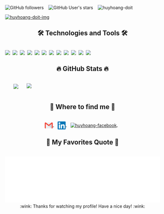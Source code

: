 <img alt="GitHub followers" src="https://img.shields.io/github/followers/huyhoang-doit?style=social"> &nbsp;&nbsp;
<img alt="GitHub User's stars" src="https://img.shields.io/github/stars/huyhoang-doit?style=social"> &nbsp;&nbsp;
<img src="https://komarev.com/ghpvc/?username=huyhoang-doit&label=Profile%20views&color=brightgreen&style=flat" alt="huyhoang-doit"/>

<!-- Huyhoang-doit -->
<a href="#" target="_blank">
  <img src="svg/huyhoangdoit.svg" width="1200" alt="huyhoang-doit-img" />
</a>

<h2 align="center">🛠 Technologies and Tools 🛠</h2>
<br>
<!-- https://simpleicons.org/ -->
<span><img src="https://img.shields.io/badge/java-%23ED8B00.svg?&style=for-the-badge&logo=java&logoColor=white"/></span>&nbsp;
<span><img src="https://img.shields.io/badge/javascript%20-%23323330.svg?&style=for-the-badge&logo=javascript&logoColor=%23F7DF1E"/></span>&nbsp;
<span><img src="https://img.shields.io/badge/c%23%20-%23239120.svg?&style=for-the-badge&logo=c-sharp&logoColor=white"/></span>&nbsp;
<span><img src="https://img.shields.io/badge/html5%20-%23E34F26.svg?&style=for-the-badge&logo=html5&logoColor=white"/></span>&nbsp;
<span><img src="https://img.shields.io/badge/css3%20-%231572B6.svg?&style=for-the-badge&logo=css3&logoColor=white"/></span>&nbsp;
<!-- <span><img src="https://img.shields.io/badge/spring%20-%236DB33F.svg?&style=for-the-badge&logo=spring&logoColor=white"/></span>&nbsp; -->
<!-- <span><img src="https://img.shields.io/badge/Hibernate-59666C?style=for-the-badge&logo=Hibernate&logoColor=white"/></span>&nbsp; -->
<!-- <span><img src="https://img.shields.io/badge/react%20-%2320232a.svg?&style=for-the-badge&logo=react&logoColor=%2361DAFB"/></span>&nbsp; -->
<!-- <span><img src="https://img.shields.io/badge/node.js-6DA55F?style=for-the-badge&logo=node.js&logoColor=white"/></span>&nbsp; -->
<!-- <span><img src="https://img.shields.io/badge/bootstrap%20-%23563D7C.svg?&style=for-the-badge&logo=bootstrap&logoColor=white"/></span>&nbsp; -->
<span><img src="https://img.shields.io/badge/.NET-5C2D91?style=for-the-badge&logo=.net&logoColor=white"/></span>&nbsp;
<span><img src="https://img.shields.io/badge/Eclipse-FE7A16.svg?style=for-the-badge&logo=Eclipse&logoColor=white"/></span>&nbsp;
<span><img src="https://img.shields.io/badge/Visual%20Studio%20Code-0078d7.svg?style=for-the-badge&logo=visual-studio-code&logoColor=white"/></span>&nbsp;
<span><img src="https://img.shields.io/badge/git-%23F05033.svg?style=for-the-badge&logo=git&logoColor=white"/></span>&nbsp;
<span><img src="https://img.shields.io/badge/github-%23121011.svg?style=for-the-badge&logo=github&logoColor=white"/></span>&nbsp;
<span><img src="https://img.shields.io/badge/mysql-%2300f.svg?style=for-the-badge&logo=mysql&logoColor=white"/></span>&nbsp;
<span><img src="https://img.shields.io/badge/Microsoft%20SQL%20Server-CC2927?style=for-the-badge&logo=microsoft%20sql%20server&logoColor=white"/></span>&nbsp;

<br>
<h2 align="center">🔥 GitHub Stats 🔥</h2>
<!-- https://github.com/anuraghazra/github-readme-stats -->
<br>
<div align=center>
  <a href="#" title="Huyhoang-doit">
    <img width="315" align="center" src="https://github-readme-stats.vercel.app/api/top-langs/?username=huyhoang-doit&hide=c%23,powershell,Mathematica,Ruby,Objective-C,Objective-C%2b%2b,Cuda&title_color=61dafb&text_color=ffffff&icon_color=61dafb&bg_color=20232a&langs_count=8&layout=compact&border_color=61dafb&hide_border=true" />
  </a>
  <a href="#" title="Huyhoang-doit">
    <img align="right" width="434" src="https://github-readme-stats.vercel.app/api?username=huyhoang-doit&show_icons=true&theme=react&border_color=61dafb&hide_border=true" />
  </a>
</div>

<br>
<h2 align="center">🌟 Where to find me 🌟</h2>
<br>
<!-- https://icons8.com -->
<div align="center">
  <a href="mailto:lvhhoangg171@gmail.com" >
    <img align="center" alt="huyhoang-email" width="26px" src="https://github.com/SatYu26/SatYu26/blob/master/Assets/Gmail.svg" />
  </a> &nbsp;&nbsp;
  
  <a href="https://www.linkedin.com/in/le-van-huy-hoang" target="_blank">
    <img align="center" alt="huyhoang-linkedin" width="26px" src="https://github.com/SatYu26/SatYu26/blob/master/Assets/Linkedin.svg" />
  </a> &nbsp;&nbsp;
  
  <a href="https://www.facebook.com/lvhh171" target="_blank">
      <img align="center" alt="huyhoang-facebook" width="26px" src="https://upload.wikimedia.org/wikipedia/en/thumb/0/04/Facebook_f_logo_%282021%29.svg/100px-Facebook_f_logo_%282021%29.svg.png" />
  </a> &nbsp;&nbsp;
</div>

<h2 align="center">📑 My Favorites Quote 📑</h2>
<br>
<a href="#" target="_blank">
  <img src="svg/huyhoangdoit-quotes.svg" width="846" height="150" alt="quote" />
</a>

<div align="center">
  :wink: Thanks for watching my profile! Have a nice day! :wink: 
</div>
